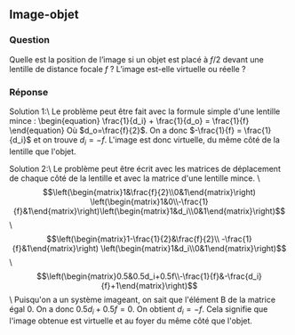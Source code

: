 ## Image-objet

### Question

Quelle est la position de l’image si un objet est placé à $f/2$ devant une lentille de distance focale  $f$ ? L’image est-elle virtuelle ou réelle ? 

### Réponse
Solution 1:\\
Le problème peut être fait avec la formule simple d'une lentille mince :
\begin{equation}
    \frac{1}{d_i} + \frac{1}{d_o} = \frac{1}{f} 
\end{equation}
Où $d_o=\frac{f}{2}$. On a donc $-\frac{1}{f} = \frac{1}{d_i}$ et on trouve $d_i=-f$. L'image est donc virtuelle, du même côté de la lentille que l'objet.

Solution 2:\\
Le problème peut être écrit avec les matrices de déplacement de chaque côté de la lentille et avec la matrice d'une lentille mince.
\\
$$\left(\begin{matrix}1&\frac{f}{2}\\0&1\end{matrix}\right) \left(\begin{matrix}1&0\\-\frac{1}{f}&1\end{matrix}\right)\left(\begin{matrix}1&d_i\\0&1\end{matrix}\right)$$\\
$$\left(\begin{matrix}1-\frac{1}{2}&\frac{f}{2}\\ -\frac{1}{f}&1\end{matrix}\right) \left(\begin{matrix}1&d_i\\0&1\end{matrix}\right)$$\\
$$\left(\begin{matrix}0.5&0.5d_i+0.5f\\-\frac{1}{f}&-\frac{d_i}{f}+1\end{matrix}\right)$$\\
Puisqu'on a un système imageant, on sait que l'élément B de la matrice égal 0. On a donc $0.5d_i +0.5f = 0$. On obtient $d_i = -f$. Cela signifie que l'image obtenue est virtuelle et au foyer du même côté que l'objet.


